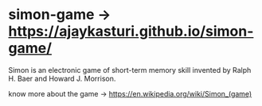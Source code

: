 # simon-game -> https://ajaykasturi.github.io/simon-game/
Simon is an electronic game of short-term memory skill invented by Ralph H. Baer and Howard J. Morrison.

know more about the game -> https://en.wikipedia.org/wiki/Simon_(game)
